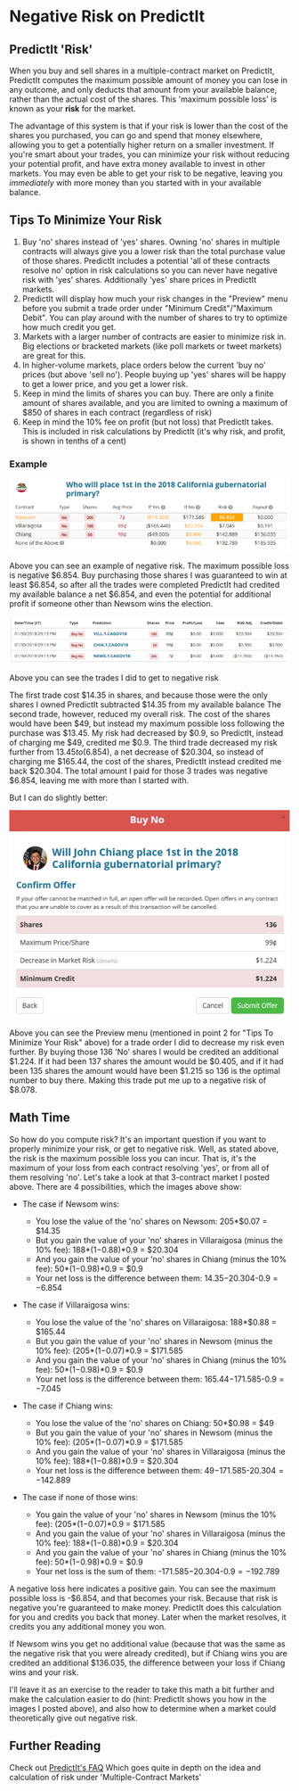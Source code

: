 # Negative Risk on PredictIt

## PredictIt 'Risk'

When you buy and sell shares in a multiple-contract market on PredictIt, PredictIt computes the maximum possible amount of money you can lose in any outcome, and only deducts that amount from your available balance, rather than the actual cost of the shares. This 'maximum possible loss' is known as your **risk** for the market.

The advantage of this system is that if your risk is lower than the cost of the shares you purchased, you can go and spend that money elsewhere, allowing you to get a potentially higher return on a smaller investment. If you're smart about your trades, you can minimize your risk without reducing your potential profit, and have extra money available to invest in other markets. You may even be able to get your risk to be negative, leaving you *immediately* with more money than you started with in your available balance.

## Tips To Minimize Your Risk

1. Buy 'no' shares instead of 'yes' shares. Owning 'no' shares in multiple contracts will always give you a lower risk than the total purchase value of those shares. PredictIt includes a potential 'all of these contracts resolve no' option in risk calculations so you can never have negative risk with 'yes' shares. Additionally 'yes' share prices in PredictIt markets.
2. PredictIt will display how much your risk changes in the "Preview" menu before you submit a trade order under "Minimum Credit"/"Maximum Debit". You can play around with the number of shares to try to optimize how much credit you get.
3. Markets with a larger number of contracts are easier to minimize risk in. Big elections or bracketed markets (like poll markets or tweet markets) are great for this.
4. In higher-volume markets, place orders below the current 'buy no' prices (but above 'sell no'). People buying up 'yes' shares will be happy to get a lower price, and you get a lower risk.
5. Keep in mind the limits of shares you can buy. There are only a finite amount of shares available, and you are limited to owning a maximum of $850 of shares in each contract (regardless of risk)
6. Keep in mind the 10% fee on profit (but not loss) that PredictIt takes. This is included in risk calculations by PredictIt (it's why risk, and profit, is shown in tenths of a cent)

### Example

![Example of Negative Risk](negrisk.png)

Above you can see an example of negative risk. The maximum possible loss is negative $6.854. Buy purchasing those shares I was guaranteed to win at least $6.854, so after all the trades were completed PredictIt had credited my available balance a net $6.854, and even the potential for additional profit if someone other than Newsom wins the election.

![Trades](trades.png)

Above you can see the trades I did to get to negative risk

The first trade cost $14.35 in shares, and because those were the only shares I owned PredictIt subtracted $14.35 from my available balance
The second trade, however, reduced my overall risk. The cost of the shares would have been $49, but instead my maximum possible loss following the purchase was $13.45. My risk had decreased by $0.9, so PredictIt, instead of charging me $49, credited me $0.9.
The third trade decreased my risk further from $13.45 to ($6.854), a net decrease of $20.304, so instead of charging me $165.44, the cost of the shares, PredictIt instead credited me back $20.304.
The total amount I paid for those 3 trades was negative $6.854, leaving me with more than I started with.

But I can do slightly better:

![Preview Menu](preview.png)

Above you can see the Preview menu (mentioned in point 2 for "Tips To Minimize Your Risk" above) for a trade order I did to decrease my risk even further. By buying those 136 'No' shares I would be credited an additional $1.224. If it had been 137 shares the amount would be $0.405, and if it had been 135 shares the amount would have been $1.215 so 136 is the optimal number to buy there. Making this trade put me up to a negative risk of $8.078.

## Math Time

So how do you compute risk? It's an important question if you want to properly minimize your risk, or get to negative risk. Well, as stated above, the risk is the maximum possible loss you can incur. That is, it's the maximum of your loss from each contract resolving 'yes', or from all of them resolving 'no'. Let's take a look at that 3-contract market I posted above. There are 4 possibilities, which the images above show:

* The case if Newsom wins:
	* You lose the value of the 'no' shares on Newsom: 205\*$0.07 = $14.35
	* But you gain the value of your 'no' shares in Villaraigosa (minus the 10% fee): 188\*($1-$0.88)\*0.9 = $20.304
	* And you gain the value of your 'no' shares in Chiang (minus the 10% fee): 50\*($1-$0.98)\*0.9 = $0.9
	* Your net loss is the difference between them: $14.35-$20.304-$0.9 = -$6.854

* The case if Villaraigosa wins:
	* You lose the value of the 'no' shares on Villaraigosa: 188\*$0.88 = $165.44
	* But you gain the value of your 'no' shares in Newsom (minus the 10% fee): (205\*($1-$0.07)\*0.9 = $171.585
	* And you gain the value of your 'no' shares in Chiang (minus the 10% fee): 50\*($1-$0.98)\*0.9 = $0.9
	* Your net loss is the difference between them: $165.44-$171.585-$0.9 = -$7.045

* The case if Chiang wins:
	* You lose the value of the 'no' shares on Chiang: 50\*$0.98 = $49
	* But you gain the value of your 'no' shares in Newsom (minus the 10% fee): (205\*($1-$0.07)\*0.9 = $171.585
	* And you gain the value of your 'no' shares in Villaraigosa (minus the 10% fee): 188\*($1-$0.88)\*0.9 = $20.304
	* Your net loss is the difference between them: $49-$171.585-$20.304 = -$142.889

* The case if none of those wins:
	* You gain the value of your 'no' shares in Newsom (minus the 10% fee): (205\*($1-$0.07)\*0.9 = $171.585
	* And you gain the value of your 'no' shares in Villaraigosa (minus the 10% fee): 188\*($1-$0.88)\*0.9 = $20.304
	* And you gain the value of your 'no' shares in Chiang (minus the 10% fee): 50\*($1-$0.98)\*0.9 = $0.9
	* Your net loss is the sum of them: -$171.585-$20.304-$0.9 = -$192.789

A negative loss here indicates a positive gain. You can see the maximum possible loss is -$6.854, and that becomes your risk. Because that risk is negative you're guaranteed to make money. PredictIt does this calculation for you and credits you back that money. Later when the market resolves, it credits you any additional money you won.

If Newsom wins you get no additional value (because that was the same as the negative risk that you were already credited), but if Chiang wins you are credited an additional $136.035, the difference between your loss if Chiang wins and your risk.

I'll leave it as an exercise to the reader to take this math a bit further and make the calculation easier to do (hint: PredictIt shows you how in the images I posted above), and also how to determine when a market could theoretically give out negative risk.

## Further Reading

Check out [PredictIt's FAQ](https://www.predictit.org/About/FAQ) Which goes quite in depth on the idea and calculation of risk under 'Multiple-Contract Markets'